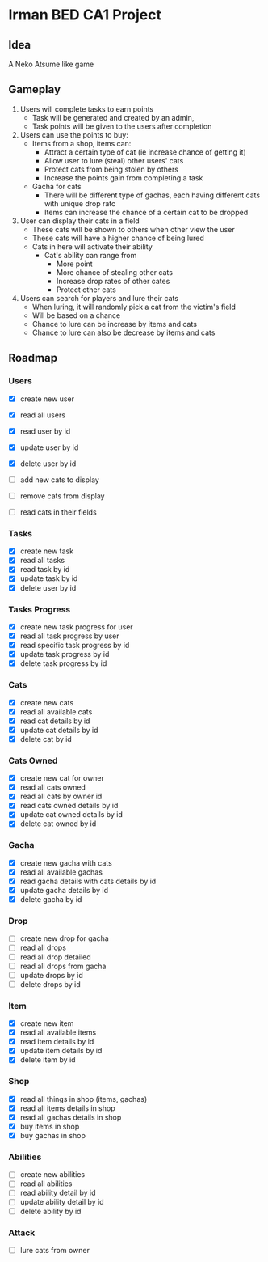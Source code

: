 # Irman BED CA1 Project

## Idea

A Neko Atsume like game

## Gameplay

1. Users will complete tasks to earn points
   - Task will be generated and created by an admin,
   - Task points will be given to the users after completion
2. Users can use the points to buy:
   - Items from a shop, items can:
     - Attract a certain type of cat (ie increase chance of getting it)
     - Allow user to lure (steal) other users' cats
     - Protect cats from being stolen by others
     - Increase the points gain from completing a task
   - Gacha for cats
     - There will be different type of gachas, each having different cats with unique drop ratc
     - Items can increase the chance of a certain cat to be dropped
3. User can display their cats in a field
   - These cats will be shown to others when other view the user
   - These cats will have a higher chance of being lured
   - Cats in here will activate their ability
     - Cat's ability can range from
       - More point
       - More chance of stealing other cats
       - Increase drop rates of other cates
       - Protect other cats
4. Users can search for players and lure their cats
   - When luring, it will randomly pick a cat from the victim's field
   - Will be based on a chance
   - Chance to lure can be increase by items and cats
   - Chance to lure can also be decrease by items and cats

## Roadmap

### Users

- [x] create new user
- [x] read all users
- [x] read user by id
- [x] update user by id
- [x] delete user by id

- [ ] add new cats to display
- [ ] remove cats from display
- [ ] read cats in their fields

### Tasks

- [x] create new task
- [x] read all tasks
- [x] read task by id
- [x] update task by id
- [x] delete user by id

### Tasks Progress

- [x] create new task progress for user
- [x] read all task progress by user
- [x] read specific task progress by id
- [x] update task progress by id
- [x] delete task progress by id

### Cats

- [x] create new cats
- [x] read all available cats
- [x] read cat details by id
- [x] update cat details by id
- [x] delete cat by id

### Cats Owned

- [x] create new cat for owner
- [x] read all cats owned
- [x] read all cats by owner id
- [x] read cats owned details by id
- [x] update cat owned details by id
- [x] delete cat owned by id

### Gacha

- [x] create new gacha with cats
- [x] read all available gachas
- [x] read gacha details with cats details by id
- [x] update gacha details by id
- [x] delete gacha by id

### Drop

- [ ] create new drop for gacha
- [ ] read all drops
- [ ] read all drop detailed
- [ ] read all drops from gacha
- [ ] update drops by id
- [ ] delete drops by id

### Item

- [x] create new item
- [x] read all available items
- [x] read item details by id
- [x] update item details by id
- [x] delete item by id

### Shop

- [x] read all things in shop (items, gachas)
- [x] read all items details in shop
- [x] read all gachas details in shop
- [x] buy items in shop
- [x] buy gachas in shop

### Abilities

- [ ] create new abilities
- [ ] read all abilities
- [ ] read ability detail by id
- [ ] update ability detail by id
- [ ] delete ability by id

### Attack

- [ ] lure cats from owner
